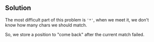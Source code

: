 ## Solution

The most difficult part of this problem is `'*'`, when we meet it, we don't know how many chars we should match.

So, we store a position to "come back" after the current match failed.

